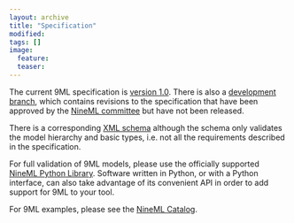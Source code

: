 ```yaml
---
layout: archive
title: "Specification"
modified:
tags: []
image:
  feature:
  teaser:
---
```


The current 9ML specification is
[version 1.0](http://nineml-spec.readthedocs.io/en/latest). There is
also a [development branch](http://nineml-spec.readthedocs.io/en/develop),
which contains revisions to the specification that have been approved
by the [NineML committee](http://nineml.net/committee) but have not
been released.

There is a corresponding
[XML schema]({{site.url}}/9ML/1.0/NineML_v1.0.xsd) although
the schema only validates the model hierarchy and basic
types, i.e. not all the requirements described in the specification.

For full validation of 9ML models, please use the officially supported
[NineML Python Library](http://github.com/INCF/nineml-python).
Software written in Python, or with a Python interface, can also take
advantage of its convenient API in order to add support for 9ML to your
tool.  

For 9ML examples, please see the
[NineML Catalog](https://github.com/INCF/nineml-catalog).

